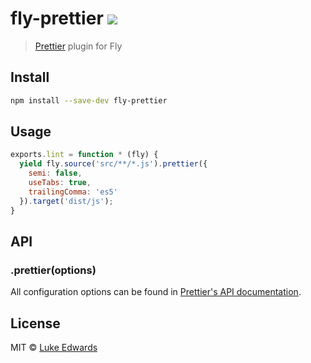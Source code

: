 # fly-prettier [![][travis-badge]][travis-link]

> [Prettier](https://github.com/prettier/prettier) plugin for Fly

## Install

```sh
npm install --save-dev fly-prettier
```

## Usage

```js
exports.lint = function * (fly) {
  yield fly.source('src/**/*.js').prettier({
    semi: false,
    useTabs: true,
    trailingComma: 'es5'
  }).target('dist/js');
}
```

## API

### .prettier(options)

All configuration options can be found in [Prettier's API documentation](https://github.com/prettier/prettier#api).


## License

MIT © [Luke Edwards](https://lukeed.com)

[travis-link]:  https://travis-ci.org/lukeed/fly-prettier
[travis-badge]: http://img.shields.io/travis/lukeed/fly-prettier.svg?style=flat-square
